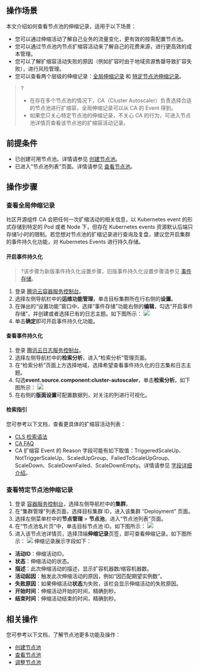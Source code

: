 ## 操作场景
本文介绍如何查看节点池的伸缩记录，适用于以下场景：
- 您可以通过伸缩活动了解自己业务的流量变化，更有效的按需配置节点池。
- 您可以通过节点池内节点扩缩容活动来了解自己的花费来源，进行更高效的成本管理。
- 您可以了解扩缩容活动失败的原因（例如扩容时由于地域资源售罄导致扩容失败），进行风险管理。
- 您可以查看两个层级的伸缩记录：[全局伸缩记录](#step1) 和 [特定节点池伸缩记录](#step2)。
>?
>- 在存在多个节点池的情况下，CA（Cluster Autoscaler）负责选择合适的节点池进行扩缩容，全局伸缩记录可以从 CA 的 Event 得到。
>- 如果您只关心特定节点池的伸缩记录，不关心 CA 的行为，可进入节点池详情页查看该节点池的扩缩容活动记录。

## 前提条件
- 已创建可用节点池。详情请参见 [创建节点池](https://cloud.tencent.com/document/product/457/43735)。
- 已进入“节点池列表”页面。详情请参见 [查看节点池](https://cloud.tencent.com/document/product/457/43736)。
 
## 操作步骤
### 查看全局伸缩记录[](id:step1)
社区开源组件 CA 会把任何一次扩缩活动的相关信息，以 Kubernetes event 的形式存储到特定的 Pod 或者 Node 下，但存在 Kubernetes events 资源默认后端只存储1小时的限制。若您想对节点池的扩缩记录进行查询及复盘，建议您开启集群的事件持久化功能，对 Kubernetes Events 进行持久存储。

#### 开启事件持久化
>?该步骤为新版事件持久化设置步骤，旧版事件持久化设置步骤请参见 [事件存储](https://cloud.tencent.com/document/product/457/32091)。
>
1. 登录 [腾讯云容器服务控制台](https://console.cloud.tencent.com/tke2)。
2. 选择左侧导航栏中的**运维功能管理**，单击目标集群所在行右侧的**设置**。
3. 在弹出的“设置功能”窗口中，选择“事件存储”功能右侧的**编辑**，勾选“开启事件存储”，并创建或者选择已有的日志主题。如下图所示：
![](https://main.qcloudimg.com/raw/3c38fbf78dd416307441f42cee7cd4e7.png)
4. 单击**确定**即可开启事件持久化功能。

#### 查看事件持久化
1. 登录 [腾讯云日志服务控制台](https://console.cloud.tencent.com/cls)。
2. 选择左侧导航栏中的**检索分析**，进入“检索分析”管理页面。
3. 在“检索分析”页面上方选择地域，选择希望查看事件持久化的日志集和日志主题。
4. 勾选**event.source.component:cluster-autoscaler**，单击**检索分析**。如下图所示：
![](https://main.qcloudimg.com/raw/05988378bc0ff79d3aaad6d0db3b601b.jpg)
5. 在右侧的**版面设置**可配置数据列，对关注的列进行可视化。


#### 检索指引
您可参考以下文档，查看更具体的扩缩容活动列表：
- [CLS 检索语法](https://cloud.tencent.com/document/product/614/47044)
- [CA FAQ](https://github.com/kubernetes/autoscaler/blob/master/cluster-autoscaler/FAQ.md)
- CA 扩缩容 Event 的 Reason 字段可能有如下取值：TriggeredScaleUp、NotTriggerScaleUp、ScaledUpGroup、FailedToScaleUpGroup、ScaleDown、ScaleDownFailed、ScaleDownEmpty。详情请参见 [字段详细介绍](https://github.com/kubernetes/autoscaler/blob/master/cluster-autoscaler/FAQ.md#what-events-are-emitted-by-ca)。


### 查看特定节点池伸缩记录[](id:step2)
1. 登录 [容器服务控制台](https://console.cloud.tencent.com/tke2)，选择左侧导航栏中的**集群**。
2. 在“集群管理”列表页面，选择目标集群 ID，进入该集群 “Deployment” 页面。
3. 选择左侧菜单栏中的**节点管理** > **节点池**，进入“节点池列表”页面。
4. 在“节点池名片页”中，单击目标节点池 ID。如下图所示：
![](https://main.qcloudimg.com/raw/e7b6dfa83d85af90428a68b26453abee.png)
5. 进入该节点池详情页，选择顶端**伸缩记录**页签，即可查看伸缩记录。如下图所示：
![](https://main.qcloudimg.com/raw/a4c15b015ad96e0b492835190b869d58.png)
伸缩记录展示字段如下：
 - **活动ID**：伸缩活动ID。
 - **状态**：伸缩活动的状态。
 - **描述**：此次伸缩活动的描述，显示扩容机器数/缩容机器数。
 - **活动起因**：触发此次伸缩活动的原因，例如“因匹配期望实例数”。
 - **失败原因**：如果伸缩活动**状态**为失败，该栏会显示伸缩活动的失败原因。
 - **开始时间**：伸缩活动开始的时间，精确到秒。
 - **结束时间**：伸缩活动结束的时间，精确到秒。

## 相关操作
您可参考以下文档，了解节点池更多功能及操作：
- [创建节点池](https://cloud.tencent.com/document/product/457/43735)
- [查看节点池](https://cloud.tencent.com/document/product/457/43736)
- [调整节点池](https://cloud.tencent.com/document/product/457/43737)

  
